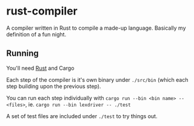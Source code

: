 # rust-compiler

A compiler written in Rust to compile a made-up language. Basically my definition of a fun night.

## Running

You'll need [Rust](https://www.rust-lang.org/) and Cargo

Each step of the compiler is it's own binary under `./src/bin` (which each step building upon the previous step).

You can run each step individually with `cargo run --bin <bin name> -- <files>`, ie. `cargo run --bin lexdriver -- ./test`

A set of test files are included under `./test` to try things out.
